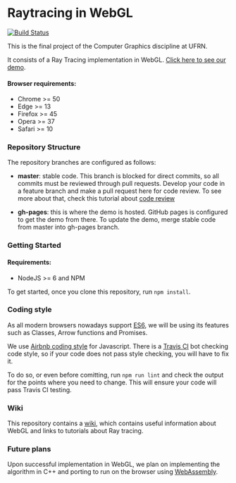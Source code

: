 # Raytracing in WebGL

[![Build Status](https://travis-ci.org/cadubentzen/raytracing.svg?branch=master)](https://travis-ci.org/cadubentzen/raytracing)

This is the final project of the Computer Graphics discipline at UFRN.

It consists of a Ray Tracing implementation in WebGL. [Click here to see our demo](https://cadubentzen.github.io/raytracing).

#### Browser requirements:
- Chrome >= 50
- Edge >= 13
- Firefox >= 45
- Opera >= 37
- Safari >= 10

### Repository Structure

The repository branches are configured as follows:

* **master**: stable code. This branch is blocked for direct commits, so all commits must be reviewed through pull requests. Develop your code in a feature branch and make a pull request here for code review. To see more about that, check this tutorial about [code review](https://about.gitlab.com/2017/03/17/demo-mastering-code-review-with-gitlab/)

* **gh-pages**: this is where the demo is hosted. GitHub pages is configured to get the demo from there. To update the demo, merge stable code from master into gh-pages branch.

### Getting Started

#### Requirements:
- NodeJS >= 6 and NPM

To get started, once you clone this repository, run `npm install`.

### Coding style

As all modern browsers nowadays support [ES6](https://github.com/lukehoban/es6features), we will be using its features such as Classes, Arrow functions and Promises.

We use [Airbnb coding style](https://github.com/airbnb/javascript) for Javascript. There is a [Travis CI](http://travis-ci.org/) bot checking code style, so if your code does not pass style checking, you will have to fix it.

To do so, or even before comitting, run `npm run lint` and check the output for the points where you need to change. This will ensure your code will pass Travis CI testing.

### Wiki

This repository contains a [wiki](https://github.com/cadubentzen/raytracing/wiki), which contains useful information about WebGL and links to tutorials about Ray tracing.

### Future plans

Upon successful implementation in WebGL, we plan on implementing the algorithm in C++ and porting to run on the browser using [WebAssembly](http://webassembly.org).
